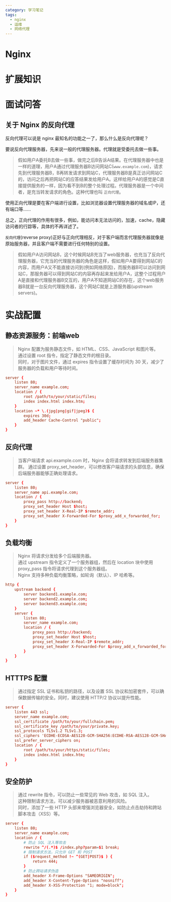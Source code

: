 ```yaml
---
category: 学习笔记
tags:
  - nginx
  - 运维
  - 网络代理
---
```


# Nginx

# 扩展知识

# 面试问答

## 关于 Nginx 的反向代理

反向代理可以说是 nginx 最知名的功能之一了，那么什么是反向代理呢？  

要说反向代理服务器，先来说一般的代理服务器。代理就是受委托去做一些事。  

> 假如用户A委托B去做一些事，做完之后B告诉A结果。在代理服务器中也是一样的道理，用户A通过代理服务器B访问网站C(`www.example.com`)，请求先到代理服务器B，B再转发请求到网站C，代理服务器B是真正访问网站C的，访问之后再把网站C的应答结果发给用户A。这样给用户A的感觉是C直接提供服务的一样，因为看不到B的整个处理过程。代理服务器是一个中间者，是充当转发请求的角色。这种代理也叫 `正向代理`。  

使用正向代理是要在客户端进行设置，比如浏览器设置代理服务器的域名或IP，还有端口等......   

总之，正向代理的作用有很多，例如，能访问本无法访问的，加速，cache，隐藏访问者的行踪等，具体的不再详述了。  

`反向代理`(reverse proxy)正好与正向代理相反，对于客户端而言代理服务器就像是原始服务器，并且客户端不需要进行任何特别的设置。  

> 假如用户A访问网站B，这个时候网站B充当了web服务器，也充当了反向代理服务器，它充当的代理服务器的角色是这样，假如用户A要得到网站C的内容，而用户A又不能直接访问到(例如网络原因)，而服务器B可以访问到网站C，那服务器可以得到网站C的内容再存起来发给用户A，这整个过程用户A是直接和代理服务器B交互的，用户A不知道网站C的存在，这个web服务器B就是一台反向代理服务器，这个网站C就是上游服务器(upstream servers)。

# 实战配置

## 静态资源服务：前端web

> Nginx 配置为服务静态文件，如 HTML、CSS、JavaScript 和图片等。  
> 通过设置 root 指令，指定了静态文件的根目录。  
> 同时，对于图片文件，通过 expires 指令设置了缓存时间为 30 天，减少了服务器的负载和用户等待时间。

```conf
server {
    listen 80;
    server_name example.com;
    location / {
        root /path/to/your/static/files;
        index index.html index.htm;
    }
    location ~* \.(jpg|png|gif|jpeg)$ {
        expires 30d;
        add_header Cache-Control "public";
    }
}
```

## 反向代理

> 当客户端请求 api.example.com 时，Nginx 会将请求转发到后端服务器集群。
> 通过设置 proxy_set_header，可以修改客户端请求的头部信息，确保后端服务器能够正确处理请求。

```conf
server {
    listen 80;
    server_name api.example.com;
    location / {
        proxy_pass http://backend;
        proxy_set_header Host $host;
        proxy_set_header X-Real-IP $remote_addr;
        proxy_set_header X-Forwarded-For $proxy_add_x_forwarded_for;
    }
}
```

## 负载均衡

> Nginx 将请求分发给多个后端服务器。  
> 通过 upstream 指令定义了一个服务器组，然后在 location 块中使用 proxy_pass 指令将请求代理到这个服务器组。  
> Nginx 支持多种负载均衡策略，如轮询（默认）、IP 哈希等。

```conf
http {
    upstream backend {
        server backend1.example.com;
        server backend2.example.com;
        server backend3.example.com;
    }
    server {
        listen 80;
        server_name example.com;
        location / {
            proxy_pass http://backend;
            proxy_set_header Host $host;
            proxy_set_header X-Real-IP $remote_addr;
            proxy_set_header X-Forwarded-For $proxy_add_x_forwarded_for;
        }
    }
}
```

## HTTTPS 配置

> 通过指定 SSL 证书和私钥的路径，以及设置 SSL 协议和加密套件，可以确保数据传输的安全。同时，建议使用 HTTP/2 协议以提升性能。

```conf
server {
    listen 443 ssl;
    server_name example.com;
    ssl_certificate /path/to/your/fullchain.pem;
    ssl_certificate_key /path/to/your/private.key;
    ssl_protocols TLSv1.2 TLSv1.3;
    ssl_ciphers 'ECDHE-ECDSA-AES128-GCM-SHA256:ECDHE-RSA-AES128-GCM-SHA256:ECDHE-ECDSA-AES256-GCM-SHA384:ECDHE-RSA-AES256-GCM-SHA384:DHE-RSA-AES128-GCM-SHA256:DHE-RSA-AES256-GCM-SHA384';
    ssl_prefer_server_ciphers on;
    location / {
        root /path/to/your/https/static/files;
        index index.html index.htm;
    }
}
```

## 安全防护

> 通过 rewrite 指令，可以防止一些常见的 Web 攻击，如 SQL 注入。  
> 这种限制请求方法，可以减少服务器被恶意利用的风险。  
> 同时，添加了一些 HTTP 头部来增强浏览器安全，如防止点击劫持和跨站脚本攻击（XSS）等。  

```conf
server {
    listen 80;
    server_name example.com;
    location / {
        # 防止 SQL 注入等攻击
        rewrite ^/(.*)$ /index.php?param=$1 break;
        # 限制请求方法，只允许 GET 和 POST
        if ($request_method !~ ^(GET|POST)$ ) {
            return 444;
        }
        # 防止跨站请求伪造
        add_header X-Frame-Options "SAMEORIGIN";
        add_header X-Content-Type-Options "nosniff";
        add_header X-XSS-Protection "1; mode=block";
    }
}
```
